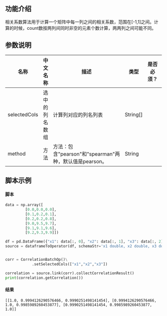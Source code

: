 ## 功能介绍

相关系数算法用于计算一个矩阵中每一列之间的相关系数，范围在[-1,1]之间。计算的时候，count数按两列间同时非空的元素个数计算，两两列之间可能不同。

## 参数说明


<!-- This is the start of auto-generated parameter info -->
<!-- DO NOT EDIT THIS PART!!! -->
| 名称 | 中文名称 | 描述 | 类型 | 是否必须？ | 默认值 |
| --- | --- | --- | --- | --- | --- |
| selectedCols | 选中的列名数组 | 计算列对应的列名列表 | String[] |  | null |
| method | 方法 | 方法：包含"pearson"和"spearman"两种，默认值是pearson。 | String |  | "pearson" |<!-- This is the end of auto-generated parameter info -->



## 脚本示例

#### 脚本

```python
data = np.array([
         [0.0,0.0,0.0],
         [0.1,0.2,0.1],
         [0.2,0.2,0.8],
         [9.0,9.5,9.7],
         [9.1,9.1,9.6],
         [9.2,9.3,9.9]])

df = pd.DataFrame({"x1": data[:, 0], "x2": data[:, 1], "x3": data[:, 2]})
source = dataframeToOperator(df, schemaStr='x1 double, x2 double, x3 double', op_type='batch')


corr = CorrelationBatchOp()\
            .setSelectedCols(["x1","x2","x3"])

correlation = source.link(corr).collectCorrelationResult()
print(correlation.getCorrelation())

```
#### 结果

```
[[1.0, 0.9994126290576466, 0.9990251498141454], [0.9994126290576466, 1.0, 0.9985989260453877], [0.9990251498141454, 0.9985989260453877, 1.0]]
```


